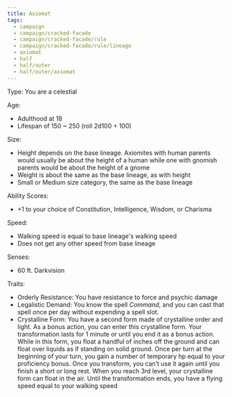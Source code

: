 ```yaml
---
title: Axiomat
tags:
  - campaign
  - campaign/cracked-facade
  - campaign/cracked-facade/rule
  - campaign/cracked-facade/rule/lineage
  - axiomat
  - half
  - half/outer
  - half/outer/axiomat
---
```


Type: You are a celestial

Age:

- Adulthood at 18
- Lifespan of 150 ~ 250 (roll 2d100 + 100)

Size:

- Height depends on the base lineage. Axiomites with human parents would usually be about the height of a human while one with gnomish parents would be about the height of a gnome
- Weight is about the same as the base lineage, as with height
- Small or Medium size category, the same as the base lineage

Ability Scores:

- +1 to your choice of Constitution, Intelligence, Wisdom, or Charisma

Speed:

- Walking speed is equal to base lineage's walking speed
- Does not get any other speed from base lineage

Senses:

- 60 ft. Darkvision

Traits:

- Orderly Resistance: You have resistance to force and psychic damage
- Legalistic Demand: You know the spell *Command*, and you can cast that spell once per day without expending a spell slot.
- Crystalline Form: You have a second form made of crystalline order and light. As a bonus action, you can enter this crystalline form. Your transformation lasts for 1 minute or until you end it as a bonus action. While in this form, you float a handful of inches off the ground and can float over liquids as if standing on solid ground. Once per turn at the beginning of your turn, you gain a number of temporary hp equal to your proficiency bonus. Once you transform, you can’t use it again until you finish a short or long rest. When you reach 3rd level, your crystalline form can float in the air. Until the transformation ends, you have a flying speed equal to your walking speed
